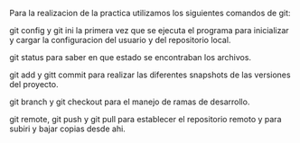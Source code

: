 Para la realizacion de la practica utilizamos los siguientes comandos de git:

git config y git ini la primera vez que se ejecuta el programa para inicializar 
y cargar la configuracion del usuario y del repositorio local.

git status para saber en que estado se encontraban los archivos.

git add y gitt commit para realizar las diferentes snapshots de las versiones del
proyecto.

git branch y git checkout para el manejo de ramas de desarrollo.

git remote, git push y git pull  para establecer el repositorio remoto y para subiri y bajar copias desde ahi.